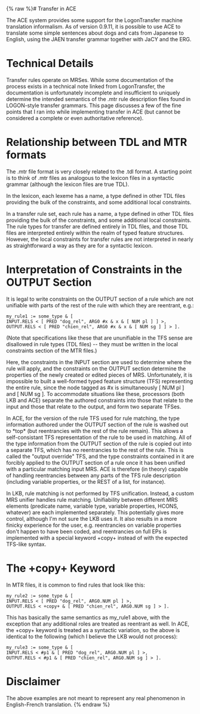 {% raw %}# Transfer in ACE

The ACE system provides some support for the
LogonTransfer machine translation informalism. As of
version 0.9.11, it is possible to use ACE to translate some simple
sentences about dogs and cats from Japanese to English, using the JAEN
transfer grammar together with JaCY and the ERG.

# Technical Details

Transfer rules operate on MRSes. While some documentation of the process
exists in a technical note linked from LogonTransfer,
the documentation is unfortunately incomplete and insufficient to
uniquely determine the intended semantics of the .mtr rule description
files found in LOGON-style transfer grammars. This page discusses a few
of the fine points that I ran into while implementing transfer in ACE
(but cannot be considered a complete or even authoritative reference).

# Relationship between TDL and MTR formats

The .mtr file format is very closely related to the .tdl format. A
starting point is to think of .mtr files as analogous to the lexicon
files in a syntactic grammar (although the lexicon files are true TDL).

In the lexicon, each lexeme has a name, a type defined in other TDL
files providing the bulk of the constraints, and some additional local
constraints.

In a transfer rule set, each rule has a name, a type defined in other
TDL files providing the bulk of the constraints, and some additional
local constraints. The rule types for transfer are defined entirely in
TDL files, and those TDL files are interpreted entirely within the realm
of typed feature structures. However, the local constraints for transfer
rules are not interpreted in nearly as straightforward a way as they are
for a syntactic lexicon.

# Interpretation of Constraints in the OUTPUT Section

It is legal to write constraints on the OUTPUT section of a rule which
are not unifiable with parts of the rest of the rule with which they are
reentrant, e.g.:

    my_rule1 := some_type & [
    INPUT.RELS < [ PRED "dog_rel", ARG0 #x & x & [ NUM pl ] ] >,
    OUTPUT.RELS < [ PRED "chien_rel", ARG0 #x & x & [ NUM sg ] ] > ].

(Note that specifications like these that are ununifiable in the TFS
sense are disallowed in rule types (TDL files) -- they must be written
in the local constraints section of the MTR files.)

Here, the constraints in the INPUT section are used to determine where
the rule will apply, and the constraints on the OUTPUT section determine
the properties of the newly created or edited pieces of MRS.
Unfortunately, it is impossible to built a well-formed typed feature
structure (TFS) representing the entire rule, since the node tagged as
\#x is simultaneously \[ NUM pl \] and \[ NUM sg \]. To accommodate
situations like these, processors (both LKB and ACE) separate the
authored constraints into those that relate to the input and those that
relate to the output, and form two separate TFSes.

In ACE, for the version of the rule TFS used for rule matching, the type
information authored under the OUTPUT section of the rule is washed out
to \*top\* (but reentrancies with the rest of the rule remain). This
allows a self-consistant TFS representation of the rule to be used in
matching. All of the type information from the OUTPUT section of the
rule is copied out into a separate TFS, which has no reentrancies to the
rest of the rule. This is called the "output override" TFS, and the type
constraints contained in it are forcibly applied to the OUTPUT section
of a rule once it has been unified with a particular matching input MRS.
ACE is therefore (in theory) capable of handling reentrancies between
any parts of the TFS rule description (including variable properties, or
the REST of a list, for instance).

In LKB, rule matching is not performed by TFS unification. Instead, a
custom MRS unifier handles rule matching. Unifiability between different
MRS elements (predicate name, variable type, variable properties, HCONS,
whatever) are each implemented separately. This potentially gives more
control, although I'm not sure the LKB uses it. It also results in a
more finicky experience for the user, e.g. reentrancies on variable
properties don't happen to have been coded, and reentrancies on full EPs
is implemented with a special keyword +copy+ instead of with the
expected TFS-like syntax.

# The +copy+ Keyword

In MTR files, it is common to find rules that look like this:

    my_rule2 := some_type & [
    INPUT.RELS < [ PRED "dog_rel", ARG0.NUM pl ] >,
    OUTPUT.RELS < +copy+ & [ PRED "chien_rel", ARG0.NUM sg ] > ].

This has basically the same semantics as my\_rule1 above, with the
exception that any additional roles are treated as reentrant as well. In
ACE, the +copy+ keyword is treated as a syntactic variation, so the
above is identical to the following (which I believe the LKB would not
process):

    my_rule3 := some_type & [
    INPUT.RELS < #p1 & [ PRED "dog_rel", ARG0.NUM pl ] >,
    OUTPUT.RELS < #p1 & [ PRED "chien_rel", ARG0.NUM sg ] > ].

# Disclaimer

The above examples are not meant to represent any real phenomenon in
English-French translation.
<update date omitted for speed>{% endraw %}